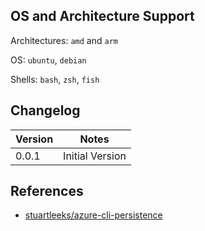 ## OS and Architecture Support

Architectures: `amd` and `arm`

OS: `ubuntu`, `debian`

Shells: `bash`, `zsh`, `fish`

## Changelog

| Version | Notes                                           |
| ------- | ----------------------------------------------- |
| 0.0.1   | Initial Version                                 |

## References

- [stuartleeks/azure-cli-persistence](https://github.com/stuartleeks/dev-container-features/tree/main/src/azure-cli-persistence)
